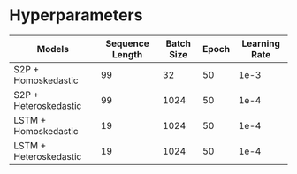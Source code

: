 # Hyperparameters

| Models                 | Sequence Length | Batch Size | Epoch | Learning Rate |
|------------------------|-----------------|------------|-------|---------------|
| S2P + Homoskedastic    | 99              | 32         | 50    | 1e-3          |
| S2P + Heteroskedastic  | 99              | 1024       | 50    | 1e-4          |
| LSTM + Homoskedastic   | 19              | 1024       | 50    | 1e-4          |
| LSTM + Heteroskedastic | 19              | 1024       | 50    | 1e-4          |
